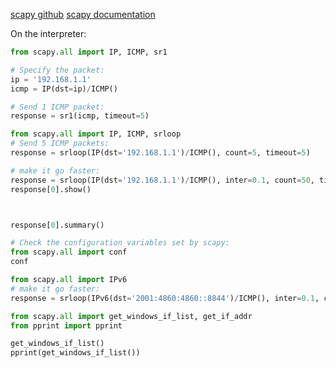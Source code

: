 
[scapy github](https://github.com/secdev/scapy)
[scapy documentation](https://readthedocs.org/projects/scapy/downloads/pdf/latest/)

On the interpreter:
```python
from scapy.all import IP, ICMP, sr1 

# Specify the packet:
ip = '192.168.1.1'
icmp = IP(dst=ip)/ICMP()

# Send 1 ICMP packet:
response = sr1(icmp, timeout=5)

from scapy.all import IP, ICMP, srloop
# Send 5 ICMP packets:
response = srloop(IP(dst='192.168.1.1')/ICMP(), count=5, timeout=5)

# make it go faster:
response = srloop(IP(dst='192.168.1.1')/ICMP(), inter=0.1, count=50, timeout=5)
response[0].show()



response[0].summary()

# Check the configuration variables set by scapy:
from scapy.all import conf
conf

from scapy.all import IPv6
# make it go faster:
response = srloop(IPv6(dst='2001:4860:4860::8844')/ICMP(), inter=0.1, count=50, timeout=5)
```


```python
from scapy.all import get_windows_if_list, get_if_addr
from pprint import pprint

get_windows_if_list()
pprint(get_windows_if_list())
```

